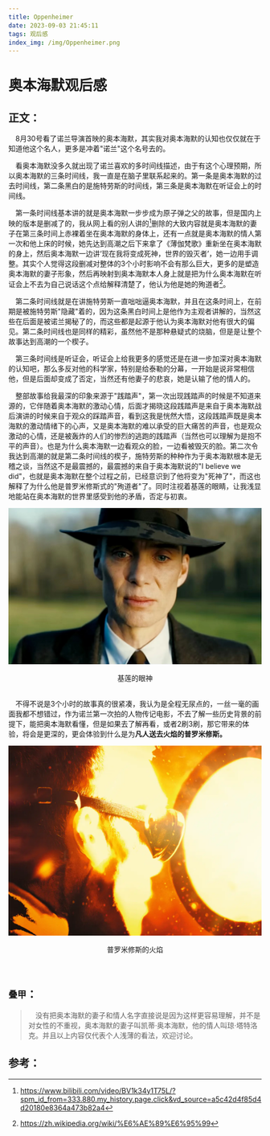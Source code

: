 ```yaml
---
title: Oppenheimer
date: 2023-09-03 21:45:11
tags: 观后感
index_img: /img/Oppenheimer.png
---
```


# 奥本海默观后感

## 正文：
&ensp;&ensp;8月30号看了诺兰导演首映的奥本海默，其实我对奥本海默的认知也仅仅就在于知道他这个名人，更多是冲着"诺兰"这个名号去的。

&ensp;&ensp;看奥本海默没多久就出现了诺兰喜欢的多时间线描述，由于有这个心理预期，所以奥本海默的三条时间线，我一直是在脑子里联系起来的。第一条是奥本海默的过去时间线，第二条黑白的是施特劳斯的时间线，第三条是奥本海默在听证会上的时间线。

&ensp;&ensp;第一条时间线基本讲的就是奥本海默一步步成为原子弹之父的故事，但是国内上映的版本是删减了的，我从网上看的别人讲的[^1]删除的大致内容就是奥本海默的妻子在第三条时间上赤裸着坐在奥本海默的身体上，还有一点就是奥本海默的情人第一次和他上床的时候，她先达到高潮之后下来拿了《薄伽梵歌》重新坐在奥本海默的身上，然后奥本海默一边讲‘现在我将变成死神，世界的毁灭者’，她一边用手调整。其实个人觉得这段删减对整体的3个小时影响不会有那么巨大，更多的是塑造奥本海默的妻子形象，然后再映射到奥本海默本人身上就是把为什么奥本海默在听证会上不去为自己说话这个点给解释清楚了，他认为他是她的殉道者[^2]。

&ensp;&ensp;第二条时间线就是在讲施特劳斯一直咄咄逼奥本海默，并且在这条时间上，在前期是被施特劳斯"隐藏"着的，因为这条黑白时间上是他作为主观者讲解的，当然这些在后面是被诺兰揭秘了的，而这些都是起源于他认为奥本海默对他有很大的偏见。第二条时间线也是同样的精彩，虽然他不是那种悬疑式的烧脑，但是是让整个故事达到高潮的一个楔子。

&ensp;&ensp;第三条时间线是听证会，听证会上给我更多的感觉还是在进一步加深对奥本海默的认知吧，那么多反对他的科学家，特别是给泰勒的分幕，一开始是说非常相信他，但是后面却变成了否定，当然还有他妻子的悲哀，她是认输了他的情人的。

&ensp;&ensp;整部故事给我最深的印象来源于"践踏声"，第一次出现践踏声的时候是不知道来源的，它伴随着奥本海默的激动心情，后面才揭晓这段践踏声是来自于奥本海默战后演讲的时候来自于观众的踩踏声音，看到这我是恍然大悟，这段践踏声既是奥本海默的激动情绪下的心声，又是奥本海默的难以承受的巨大痛苦的声音，也是观众激动的心情，还是被轰炸的人们的惨烈的逃跑的践踏声（当然也可以理解为是抱不平的声音）。也是为什么奥本海默一边看观众的脸，一边看被毁灭的脸。第二次令我达到高潮的就是第二条时间线的楔子，施特劳斯的种种作为于奥本海默根本是无稽之谈，当然这不是最震撼的，最震撼的来自于奥本海默说的"I believe we did"，也就是奥本海默在整个过程之前，已经意识到了他将变为"死神了"，而这也解释了为什么他是普罗米修斯式的"殉道者"了。同时注视着基莲的眼睛，让我浅显地能站在奥本海默的世界里感受到他的矛盾，否定与初衷。



![](/img/Oppenheimer1.png)
<center>基莲的眼神</center>

<br>

&ensp;&ensp;不得不说是3个小时的故事真的很紧凑，我认为是全程无尿点的，一丝一毫的画面我都不想错过，作为诺兰第一次拍的人物传记电影，不去了解一些历史背景的前提下，能把奥本海默看懂，但是如果去了解再看，或者2刷3刷，那它带来的体验，将会是更深的，更会体验到什么是为**凡人送去火焰的普罗米修斯。**

![](/img/Oppenheimer2.png)
<center>普罗米修斯的火焰</center>

<br>

<br>

## `叠甲`：

> &ensp;&ensp;没有把奥本海默的妻子和情人名字直接说是因为这样更容易理解，并不是对女性的不重视，奥本海默的妻子叫凯蒂·奥本海默，他的情人叫琼·塔特洛克。并且以上内容仅代表个人浅薄的看法，欢迎讨论。

## **参考：**
[^1]: https://www.bilibili.com/video/BV1k34y1T75L/?spm_id_from=333.880.my_history.page.click&vd_source=a5c42d4f85d4d20180e8364a473b82a4
[^2]: https://zh.wikipedia.org/wiki/%E6%AE%89%E6%95%99
